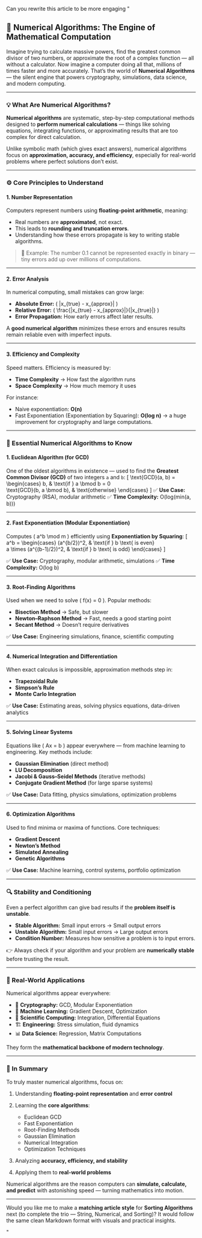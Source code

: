 Can you rewrite this article to be more engaging "

## 🧮 Numerical Algorithms: The Engine of Mathematical Computation

Imagine trying to calculate massive powers, find the greatest common divisor of two numbers, or approximate the root of a complex function — all without a calculator.
Now imagine a computer doing all that, millions of times faster and more accurately.
That’s the world of **Numerical Algorithms** — the silent engine that powers cryptography, simulations, data science, and modern computing.

---

### 💡 What Are Numerical Algorithms?

**Numerical algorithms** are systematic, step-by-step computational methods designed to **perform numerical calculations** — things like solving equations, integrating functions, or approximating results that are too complex for direct calculation.

Unlike symbolic math (which gives exact answers), numerical algorithms focus on **approximation, accuracy, and efficiency**, especially for real-world problems where perfect solutions don’t exist.

---

### ⚙️ Core Principles to Understand

#### 1. **Number Representation**

Computers represent numbers using **floating-point arithmetic**, meaning:

* Real numbers are **approximated**, not exact.
* This leads to **rounding and truncation errors**.
* Understanding how these errors propagate is key to writing stable algorithms.

> 💭 Example: The number 0.1 cannot be represented exactly in binary — tiny errors add up over millions of computations.

---

#### 2. **Error Analysis**

In numerical computing, small mistakes can grow large:

* **Absolute Error:** ( |x_{true} - x_{approx}| )
* **Relative Error:** ( \frac{|x_{true} - x_{approx}|}{|x_{true}|} )
* **Error Propagation:** How early errors affect later results.

A **good numerical algorithm** minimizes these errors and ensures results remain reliable even with imperfect inputs.

---

#### 3. **Efficiency and Complexity**

Speed matters. Efficiency is measured by:

* **Time Complexity** → How fast the algorithm runs
* **Space Complexity** → How much memory it uses

For instance:

* Naive exponentiation: **O(n)**
* Fast Exponentiation (Exponentiation by Squaring): **O(log n)**
  → a huge improvement for cryptography and large computations.

---

### 🔢 Essential Numerical Algorithms to Know

#### **1. Euclidean Algorithm (for GCD)**

One of the oldest algorithms in existence — used to find the **Greatest Common Divisor (GCD)** of two integers `a` and `b`:
[
\text{GCD}(a, b) =
\begin{cases}
b, & \text{if } a \bmod b = 0 \
\text{GCD}(b, a \bmod b), & \text{otherwise}
\end{cases}
]
✅ **Use Case:** Cryptography (RSA), modular arithmetic
✅ **Time Complexity:** O(log(min(a, b)))

---

#### **2. Fast Exponentiation (Modular Exponentiation)**

Computes ( a^b \mod m ) efficiently using **Exponentiation by Squaring**:
[
a^b =
\begin{cases}
(a^{b/2})^2, & \text{if } b \text{ is even} \
a \times (a^{(b-1)/2})^2, & \text{if } b \text{ is odd}
\end{cases}
]

✅ **Use Case:** Cryptography, modular arithmetic, simulations
✅ **Time Complexity:** O(log b)

---

#### **3. Root-Finding Algorithms**

Used when we need to solve ( f(x) = 0 ).
Popular methods:

* **Bisection Method** → Safe, but slower
* **Newton–Raphson Method** → Fast, needs a good starting point
* **Secant Method** → Doesn’t require derivatives

✅ **Use Case:** Engineering simulations, finance, scientific computing

---

#### **4. Numerical Integration and Differentiation**

When exact calculus is impossible, approximation methods step in:

* **Trapezoidal Rule**
* **Simpson’s Rule**
* **Monte Carlo Integration**

✅ **Use Case:** Estimating areas, solving physics equations, data-driven analytics

---

#### **5. Solving Linear Systems**

Equations like ( Ax = b ) appear everywhere — from machine learning to engineering.
Key methods include:

* **Gaussian Elimination** (direct method)
* **LU Decomposition**
* **Jacobi & Gauss–Seidel Methods** (iterative methods)
* **Conjugate Gradient Method** (for large sparse systems)

✅ **Use Case:** Data fitting, physics simulations, optimization problems

---

#### **6. Optimization Algorithms**

Used to find minima or maxima of functions.
Core techniques:

* **Gradient Descent**
* **Newton’s Method**
* **Simulated Annealing**
* **Genetic Algorithms**

✅ **Use Case:** Machine learning, control systems, portfolio optimization

---

### 🔍 Stability and Conditioning

Even a perfect algorithm can give bad results if the **problem itself is unstable**.

* **Stable Algorithm:** Small input errors → Small output errors
* **Unstable Algorithm:** Small input errors → Large output errors
* **Condition Number:** Measures how sensitive a problem is to input errors.

👉 Always check if your algorithm and your problem are **numerically stable** before trusting the result.

---

### 💼 Real-World Applications

Numerical algorithms appear everywhere:

* 🔐 **Cryptography:** GCD, Modular Exponentiation
* 🤖 **Machine Learning:** Gradient Descent, Optimization
* 🧬 **Scientific Computing:** Integration, Differential Equations
* 🏗️ **Engineering:** Stress simulation, fluid dynamics
* 📊 **Data Science:** Regression, Matrix Computations

They form the **mathematical backbone of modern technology**.

---

### 🧠 In Summary

To truly master numerical algorithms, focus on:

1. Understanding **floating-point representation** and **error control**
2. Learning the **core algorithms**:

   * Euclidean GCD
   * Fast Exponentiation
   * Root-Finding Methods
   * Gaussian Elimination
   * Numerical Integration
   * Optimization Techniques
3. Analyzing **accuracy, efficiency, and stability**
4. Applying them to **real-world problems**

Numerical algorithms are the reason computers can **simulate, calculate, and predict** with astonishing speed — turning mathematics into motion.

---

Would you like me to make a **matching article style** for **Sorting Algorithms** next (to complete the trio — String, Numerical, and Sorting)?
It would follow the same clean Markdown format with visuals and practical insights.

"